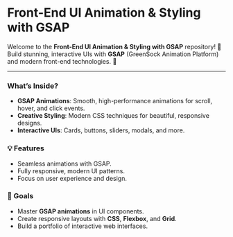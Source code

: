 # Front-End UI Animation & Styling with GSAP

Welcome to the **Front-End UI Animation & Styling with GSAP** repository! 🎉  
Build stunning, interactive UIs with **GSAP** (GreenSock Animation Platform) and modern front-end technologies. 🚀  

---

### What’s Inside?

- **GSAP Animations**: Smooth, high-performance animations for scroll, hover, and click events.  
- **Creative Styling**: Modern CSS techniques for beautiful, responsive designs.  
- **Interactive UIs**: Cards, buttons, sliders, modals, and more.  


### 💡 Features

- Seamless animations with GSAP.  
- Fully responsive, modern UI patterns.  
- Focus on user experience and design.  


### 🎯 Goals

- Master **GSAP animations** in UI components.  
- Create responsive layouts with **CSS**, **Flexbox**, and **Grid**.  
- Build a portfolio of interactive web interfaces.
